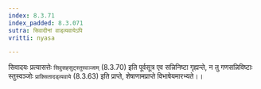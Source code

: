 ```yaml
---
index: 8.3.71
index_padded: 8.3.071
sutra: सिवादीनां वाड्व्यवायेऽपि
vritti: nyasa

---
```

सिवादयः प्रत्यासत्तेः `सिवुसहसुट्स्तुस्वञ्जाम्` (8.3.70) इति पूर्वसूत्र एव सन्निनिष्टा गृह्यन्ते, न तु गणसन्निविष्टाः स्तुस्वञ्जोः `प्राक्सितादड्व्यवाये` (8.3.63) इति प्राप्ते, शेषाणामप्राप्ते विभाषेयमारभ्यते।।